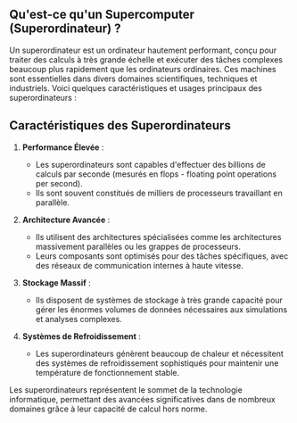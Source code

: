 ## Qu'est-ce qu'un Supercomputer (Superordinateur) ?

Un superordinateur est un ordinateur hautement performant, conçu pour traiter des calculs à très grande échelle et exécuter des tâches complexes beaucoup plus rapidement que les ordinateurs ordinaires. Ces machines sont essentielles dans divers domaines scientifiques, techniques et industriels. Voici quelques caractéristiques et usages principaux des superordinateurs :

## Caractéristiques des Superordinateurs

1. **Performance Élevée** :

   - Les superordinateurs sont capables d'effectuer des billions de calculs par seconde (mesurés en flops - floating point operations per second).
   - Ils sont souvent constitués de milliers de processeurs travaillant en parallèle.

2. **Architecture Avancée** :

   - Ils utilisent des architectures spécialisées comme les architectures massivement parallèles ou les grappes de processeurs.
   - Leurs composants sont optimisés pour des tâches spécifiques, avec des réseaux de communication internes à haute vitesse.

3. **Stockage Massif** :

   - Ils disposent de systèmes de stockage à très grande capacité pour gérer les énormes volumes de données nécessaires aux simulations et analyses complexes.

4. **Systèmes de Refroidissement** :
   - Les superordinateurs génèrent beaucoup de chaleur et nécessitent des systèmes de refroidissement sophistiqués pour maintenir une température de fonctionnement stable.

Les superordinateurs représentent le sommet de la technologie informatique, permettant des avancées significatives dans de nombreux domaines grâce à leur capacité de calcul hors norme.
